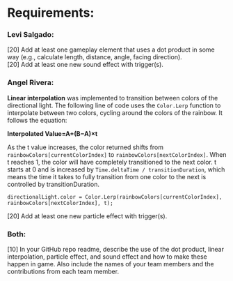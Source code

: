 # Requirements:

### Levi Salgado:  
[20] Add at least one gameplay element that uses a dot product in some way (e.g., calculate length, distance, angle, facing direction).  
[20] Add at least one new sound effect with trigger(s).  

### Angel Rivera:  
__Linear interpolation__ was implemented to transition between colors of the directional light. The following line of code uses the `Color.Lerp` function to interpolate between two colors, cycling around the colors of the rainbow. It follows the equation:  

**Interpolated Value=A+(B−A)×t**  

As the t value increases, the color returned shifts from `rainbowColors[currentColorIndex]` to `rainbowColors[nextColorIndex]`. When t reaches 1, the color will have completely transitioned to the next color. t starts at 0 and is increased by `Time.deltaTime / transitionDuration`, which means the time it takes to fully transition from one color to the next is controlled by transitionDuration.  

`directionalLight.color = Color.Lerp(rainbowColors[currentColorIndex], rainbowColors[nextColorIndex], t);`   

[20] Add at least one new particle effect with trigger(s).  


### Both:  
[10] In your GitHub repo readme, describe the use of the dot product, linear interpolation, particle effect, and sound effect and how to make these happen in game. Also include the names of your team members and the contributions from each team member.  
